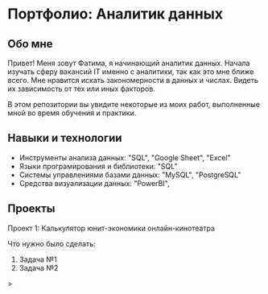 # Портфолио: Аналитик данных
## Обо мне

Привет! Меня зовут Фатима, я начинающий аналитик данных.
Начала изучать сферу вакансий IT именно с аналитики, так как это мне ближе всего.
Мне нравится искать закономерности в данных и числах. Видеть их зависимость от тех или иных факторов.

В этом репозитории вы увидите некоторые из моих работ, выполненные мной во время обучения и практики.

## Навыки и технологии

- Инструменты анализа данных: "SQL", "Google Sheet", "Excel"
- Языки програмирования и библиотеки: "SQL"
- Системы управлениями базами данных: "MySQL", "PostgreSQL"
- Средства визуализации данных: "PowerBI",

## Проекты

<p> Проект 1: Калькулятор юнит-экономики онлайн-кинотеатра </p>
<p> Что нужно было сделать:
<ol>
  <li> Задача №1 </li>
  <li> Задача №2 </li>
</ol>
><a
